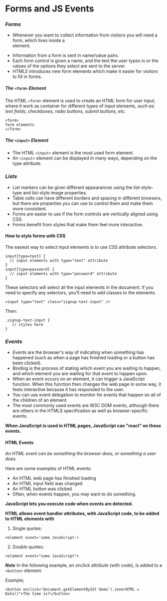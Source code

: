 # Forms and JS Events


### ***Forms***

- Whenever you want to collect information from visitors you will need a form, which lives inside a <form> element.
- Information from a form is sent in name/value pairs.
- Each form control is given a name, and the text the user types in or the values of the options they select are sent to the server.
- HTML5 introduces new form elements which make it easier for visitors to fill in forms.

##### The ```<form>``` Element
The HTML ```<form>```  element is used to create an HTML form for user input, where it work as container for different types of input elements, *such as: text fields, checkboxes, radio buttons, submit buttons, etc.*
```
<form>
form elements
</form>
```

##### The ```<input>``` Element

- The HTML ```<input>``` element is the most used form element.
- An ```<input>``` element can be displayed in many ways, depending on the type attribute.


### ***Lists***

- List markers can be given different appearances using the list-style-type and list-style image properties.
- Table cells can have different borders and spacing in different browsers, but there are properties you can use to control them and make them more consistent.
- Forms are easier to use if the form controls are vertically aligned using CSS.
- Forms benefit from styles that make them feel more interactive.

#### **How to style forms with CSS**
The easiest way to select input elements is to use CSS attribute selectors.
```
input[type=text] {
  // input elements with type="text" attribute
}
input[type=password] {
  // input elements with type="password" attribute
}
```
These selectors will select all the input elements in the document. If you need to specify any selectors, you’ll need to add classes to the elements.
```
<input type="text" class="signup-text-input" />
```
Then:
```
.signup-text-input {
   // styles here
}
```

### ***Events***

- Events are the browser's way of indicating when something has happened (such as when a page has finished loading or a button has been clicked).
- Binding is the process of stating which event you are waiting to happen, and which element you are waiting for that event to happen upon.
- When an event occurs on an element, it can trigger a JavaScript function. When this function then changes the web page in some way, it feels interactive because it has responded to the user.
- You can use event delegation to monitor for events that happen on all of the children of an element.
- The most commonly used events are W3C DOM events, although there are others in the HTMLS specification as well as browser-specific events.

**When JavaScript is used in HTML pages, JavaScript can "react" on these events.**

#### HTML Events
*An HTML event can be something the browser does, or something a user does.*

Here are some examples of HTML events:

- An HTML web page has finished loading
- An HTML input field was changed
- An HTML button was clicked
- Often, when events happen, you may want to do something.

**JavaScript lets you execute code when events are detected.**

**HTML allows event handler attributes, with JavaScript code, to be added to HTML elements with**

1. Single quotes:
```
<element event='some JavaScript'>
```

2. Double quotes:
```
<element event="some JavaScript">
```
***Note*** In the following example, an onclick attribute (with code), is added to a ```<button>``` element:

Example;

```
<button onclick="document.getElementById('demo').innerHTML = Date()">The time is?</button>
```
